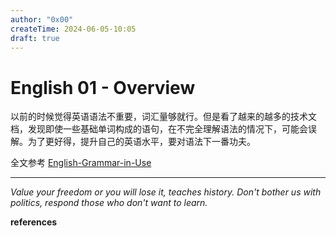 ```yaml
---
author: "0x00"
createTime: 2024-06-05-10:05
draft: true
---
```


# English 01 - Overview

以前的时候觉得英语语法不重要，词汇量够就行。但是看了越来的越多的技术文档，发现即使一些基础单词构成的语句，在不完全理解语法的情况下，可能会误解。为了更好得，提升自己的英语水平，要对语法下一番功夫。

全文参考 [English-Grammar-in-Use](../../../Books/English-Grammar-in-Use.pdf)

---
*Value your freedom or you will lose it, teaches history. Don't bother us with politics, respond those who don't want to learn.*

**references**



